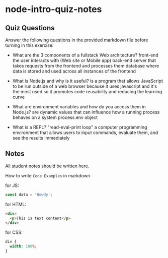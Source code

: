 # node-intro-quiz-notes

## Quiz Questions

Answer the following questions in the provided markdown file before turning in this exercise:

- What are the 3 components of a fullstack Web architecture?
  front-end the user interacts with (Web site or Mobile app)
  back-end server that takes requests from the frontend and processes them
  database where data is stored and used across all instances of the frontend

- What is Node.js and why is it useful?
  is a program that allows JavaScript to be run outside of a web browser
  because it uses javascript and it's the most used so it promotes code reusability and reducing the learning curve

- What are environment variables and how do you access them in Node.js?
  are dynamic values that can influence how a running process behaves on a system
  process.env object

- What is a REPL?
  "read-eval-print loop"
  a computer programming environment that allows users to input commands, evaluate them, and see the results immediately

## Notes

All student notes should be written here.

How to write `Code Examples` in markdown

for JS:

```javascript
const data = 'Howdy';
```

for HTML:

```html
<div>
  <p>This is text content</p>
</div>
```

for CSS:

```css
div {
  width: 100%;
}
```
